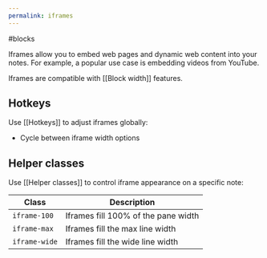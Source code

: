 ```yaml
---
permalink: iframes
---
```

#blocks 

Iframes allow you to embed web pages and dynamic web content into your notes. For example, a popular use case is embedding videos from YouTube.

Iframes are compatible with [[Block width]] features.

## Hotkeys

Use [[Hotkeys]] to adjust iframes globally:

- Cycle between iframe width options

## Helper classes

Use [[Helper classes]] to control iframe appearance on a specific note:

| Class         | Description                         |
| ------------- | ----------------------------------- |
| `iframe-100`  | Iframes fill 100% of the pane width |
| `iframe-max`  | Iframes fill the max line width     | 
| `iframe-wide` | Iframes fill the wide line width    |